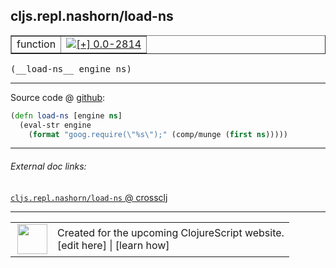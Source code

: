 ## cljs.repl.nashorn/load-ns



 <table border="1">
<tr>
<td>function</td>
<td><a href="https://github.com/cljsinfo/cljs-api-docs/tree/0.0-2814"><img valign="middle" alt="[+] 0.0-2814" title="Added in 0.0-2814" src="https://img.shields.io/badge/+-0.0--2814-lightgrey.svg"></a> </td>
</tr>
</table>


 <samp>
(__load-ns__ engine ns)<br>
</samp>

---







Source code @ [github](https://github.com/clojure/clojurescript/blob/r2816/src/clj/cljs/repl/nashorn.clj#L124-L126):

```clj
(defn load-ns [engine ns]
  (eval-str engine
    (format "goog.require(\"%s\");" (comp/munge (first ns)))))
```

<!--
Repo - tag - source tree - lines:

 <pre>
clojurescript @ r2816
└── src
    └── clj
        └── cljs
            └── repl
                └── <ins>[nashorn.clj:124-126](https://github.com/clojure/clojurescript/blob/r2816/src/clj/cljs/repl/nashorn.clj#L124-L126)</ins>
</pre>

-->

---



###### External doc links:

[`cljs.repl.nashorn/load-ns` @ crossclj](http://crossclj.info/fun/cljs.repl.nashorn/load-ns.html)<br>

---

 <table>
<tr><td>
<img valign="middle" align="right" width="48px" src="http://i.imgur.com/Hi20huC.png">
</td><td>
Created for the upcoming ClojureScript website.<br>
[edit here] | [learn how]
</td></tr></table>

[edit here]:https://github.com/cljsinfo/cljs-api-docs/blob/master/cljsdoc/cljs.repl.nashorn_load-ns.cljsdoc
[learn how]:https://github.com/cljsinfo/cljs-api-docs/wiki/cljsdoc-files

<!--

This information was too distracting to show to readers, but I'll leave it
commented here since it is helpful to:

- pretty-print the data used to generate this document
- and show how to retrieve that data



The API data for this symbol:

```clj
{:ns "cljs.repl.nashorn",
 :name "load-ns",
 :type "function",
 :signature ["[engine ns]"],
 :source {:code "(defn load-ns [engine ns]\n  (eval-str engine\n    (format \"goog.require(\\\"%s\\\");\" (comp/munge (first ns)))))",
          :title "Source code",
          :repo "clojurescript",
          :tag "r2816",
          :filename "src/clj/cljs/repl/nashorn.clj",
          :lines [124 126]},
 :full-name "cljs.repl.nashorn/load-ns",
 :full-name-encode "cljs.repl.nashorn_load-ns",
 :history [["+" "0.0-2814"]]}

```

Retrieve the API data for this symbol:

```clj
;; from Clojure REPL
(require '[clojure.edn :as edn])
(-> (slurp "https://raw.githubusercontent.com/cljsinfo/cljs-api-docs/catalog/cljs-api.edn")
    (edn/read-string)
    (get-in [:symbols "cljs.repl.nashorn/load-ns"]))
```

-->
